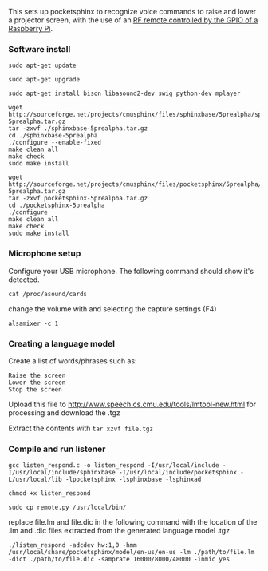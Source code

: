 This sets up pocketsphinx to recognize voice commands to raise and lower a projector screen, with the use of an <a href="https://github.com/kizniche/projector-remote">RF remote controlled by the GPIO of a Raspberry Pi</a>.

### Software install

`sudo apt-get update`

`sudo apt-get upgrade`

`sudo apt-get install bison libasound2-dev swig python-dev mplayer`

```
wget http://sourceforge.net/projects/cmusphinx/files/sphinxbase/5prealpha/sphinxbase-5prealpha.tar.gz
tar -zxvf ./sphinxbase-5prealpha.tar.gz
cd ./sphinxbase-5prealpha
./configure --enable-fixed
make clean all
make check
sudo make install
```

```
wget http://sourceforge.net/projects/cmusphinx/files/pocketsphinx/5prealpha/pocketsphinx-5prealpha.tar.gz
tar -zxvf pocketsphinx-5prealpha.tar.gz
cd ./pocketsphinx-5prealpha
./configure
make clean all
make check
sudo make install
```

### Microphone setup

Configure your USB microphone. The following command should show it's detected.

`cat /proc/asound/cards`

change the volume with and selecting the capture settings (F4)

`alsamixer -c 1`

### Creating a language model

Create a list of words/phrases such as:

```
Raise the screen
Lower the screen
Stop the screen
```

Upload this file to http://www.speech.cs.cmu.edu/tools/lmtool-new.html for processing and download the .tgz

Extract the contents with `tar xzvf file.tgz`

### Compile and run listener

`gcc listen_respond.c -o listen_respond -I/usr/local/include -I/usr/local/include/sphinxbase -I/usr/local/include/pocketsphinx -L/usr/local/lib -lpocketsphinx -lsphinxbase -lsphinxad`

`chmod +x listen_respond`

`sudo cp remote.py /usr/local/bin/`

replace file.lm and file.dic in the following command with the location of the .lm and .dic files extracted from the generated language model .tgz

`./listen_respond -adcdev hw:1,0 -hmm /usr/local/share/pocketsphinx/model/en-us/en-us -lm ./path/to/file.lm -dict ./path/to/file.dic -samprate 16000/8000/48000 -inmic yes`
